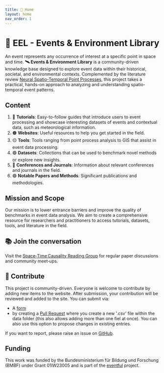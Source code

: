 ```yaml
---
title: 📡 Home
layout: home
nav_order: 1
---
```


# 📡 EEL - Events & Environment Library

An event represents any occurrence of interest at a specific point in space and time.
**🛰️ Events & Environment Library** is a community-driven knowledge base designed to explore event data within their historical, societal, and environmental contexts. Complemented by the literature review [Neural Spatio-Temporal Point Processes](https://arxiv.org/pdf/2502.09341), this project takes a practical, hands-on approach to analyzing and understanding spatio-temporal event patterns.

## Content

1. 🔴 **Tutorials**: Easy-to-follow guides that introduce users to event processing and showcase interesting datasets of events and contextual data, such as meteorological information.
2. 🟠 **Websites**: Useful resources to help you get started in the field.
3. 🟡 **Tools**: Tools ranging from point process analysis to GIS that assist in event data processing.
4. 🟢 **Datasets**: Collections that can be used to benchmark novel methods or explore new insights.
5. 🔵 **Conferences and Journals**: Information about relevant conferences and journals in the field.
6. 🟣 **Notable Papers and Methods**: Significant publications and methodologies.

## Mission and Scope

Our mission is to lower entrance barriers and improve the quality of benchmarks in event data analysis. We aim to create a comprehensive resource for researchers and practitioners to access tutorials, datasets, tools, and literature in the field.

## 📚 Join the conversation 

Visit the [Space‑Time Causality Reading Group](https://spacetimecausality.github.io/) for regular paper discussions and community meet‑ups.

## 🤝 Contribute

This project is community-driven. Everyone is welcome to contribute by adding new items to the website. After submission, your contribution will be reviewed and added to the site.
You can submit via:
- A [form](docs/contribute.html)
- by creating a [Pull Request](https://github.com/events2025/) where you create a new '.csv' file within the data folder (this also allows adding more than one fiel at once). You can also use this option to propose changes in existing entries. 


If you want to report, please raise an issue on [GitHub](https://github.com/events2025/).


## Funding
This work was funded by the Bundesministerium für Bildung und Forschung (BMBF) under Grant 01IW23005 and is part of the [eventful](https://dsa.dfki.de/research/eventful/) project.
